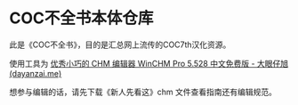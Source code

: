 # COC不全书本体仓库

此是《COC不全书》，目的是汇总网上流传的COC7th汉化资源。

使用工具为
[优秀小巧的 CHM 编辑器 WinCHM Pro 5.528 中文免费版 - 大眼仔旭 (dayanzai.me)](http://www.dayanzai.me/winchm.html)

想参与编辑的话，请先下载《新人先看这》chm 文件查看指南还有编辑规范。
